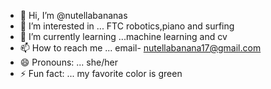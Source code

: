- 👋 Hi, I’m @nutellabananas
- 👀 I’m interested in ... FTC robotics,piano and surfing
- 🌱 I’m currently learning ...machine learning and cv
- 📫 How to reach me ... email- nutellabanana17@gmail.com
- 😄 Pronouns: ... she/her
- ⚡ Fun fact: ... my favorite color is green

<!---
nutellabananas/nutellabananas is a ✨ special ✨ repository because its `README.md` (this file) appears on your GitHub profile.
You can click the Preview link to take a look at your changes.
--->
